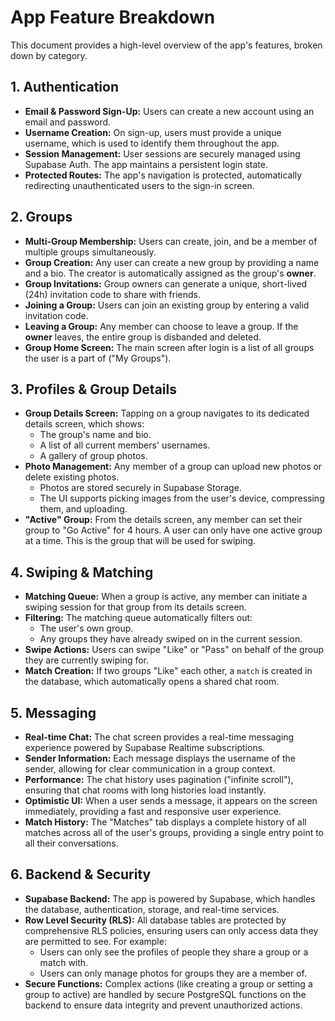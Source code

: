 # App Feature Breakdown

This document provides a high-level overview of the app's features, broken down by category.

## 1. Authentication

- **Email & Password Sign-Up:** Users can create a new account using an email and password.
- **Username Creation:** On sign-up, users must provide a unique username, which is used to identify them throughout the app.
- **Session Management:** User sessions are securely managed using Supabase Auth. The app maintains a persistent login state.
- **Protected Routes:** The app's navigation is protected, automatically redirecting unauthenticated users to the sign-in screen.

## 2. Groups

- **Multi-Group Membership:** Users can create, join, and be a member of multiple groups simultaneously.
- **Group Creation:** Any user can create a new group by providing a name and a bio. The creator is automatically assigned as the group's **owner**.
- **Group Invitations:** Group owners can generate a unique, short-lived (24h) invitation code to share with friends.
- **Joining a Group:** Users can join an existing group by entering a valid invitation code.
- **Leaving a Group:** Any member can choose to leave a group. If the **owner** leaves, the entire group is disbanded and deleted.
- **Group Home Screen:** The main screen after login is a list of all groups the user is a part of ("My Groups").

## 3. Profiles & Group Details

- **Group Details Screen:** Tapping on a group navigates to its dedicated details screen, which shows:
    - The group's name and bio.
    - A list of all current members' usernames.
    - A gallery of group photos.
- **Photo Management:** Any member of a group can upload new photos or delete existing photos.
    - Photos are stored securely in Supabase Storage.
    - The UI supports picking images from the user's device, compressing them, and uploading.
- **"Active" Group:** From the details screen, any member can set their group to "Go Active" for 4 hours. A user can only have one active group at a time. This is the group that will be used for swiping.

## 4. Swiping & Matching

- **Matching Queue:** When a group is active, any member can initiate a swiping session for that group from its details screen.
- **Filtering:** The matching queue automatically filters out:
    - The user's own group.
    - Any groups they have already swiped on in the current session.
- **Swipe Actions:** Users can swipe "Like" or "Pass" on behalf of the group they are currently swiping for.
- **Match Creation:** If two groups "Like" each other, a `match` is created in the database, which automatically opens a shared chat room.

## 5. Messaging

- **Real-time Chat:** The chat screen provides a real-time messaging experience powered by Supabase Realtime subscriptions.
- **Sender Information:** Each message displays the username of the sender, allowing for clear communication in a group context.
- **Performance:** The chat history uses pagination ("infinite scroll"), ensuring that chat rooms with long histories load instantly.
- **Optimistic UI:** When a user sends a message, it appears on the screen immediately, providing a fast and responsive user experience.
- **Match History:** The "Matches" tab displays a complete history of all matches across all of the user's groups, providing a single entry point to all their conversations.

## 6. Backend & Security

- **Supabase Backend:** The app is powered by Supabase, which handles the database, authentication, storage, and real-time services.
- **Row Level Security (RLS):** All database tables are protected by comprehensive RLS policies, ensuring users can only access data they are permitted to see. For example:
    - Users can only see the profiles of people they share a group or a match with.
    - Users can only manage photos for groups they are a member of.
- **Secure Functions:** Complex actions (like creating a group or setting a group to active) are handled by secure PostgreSQL functions on the backend to ensure data integrity and prevent unauthorized actions.
